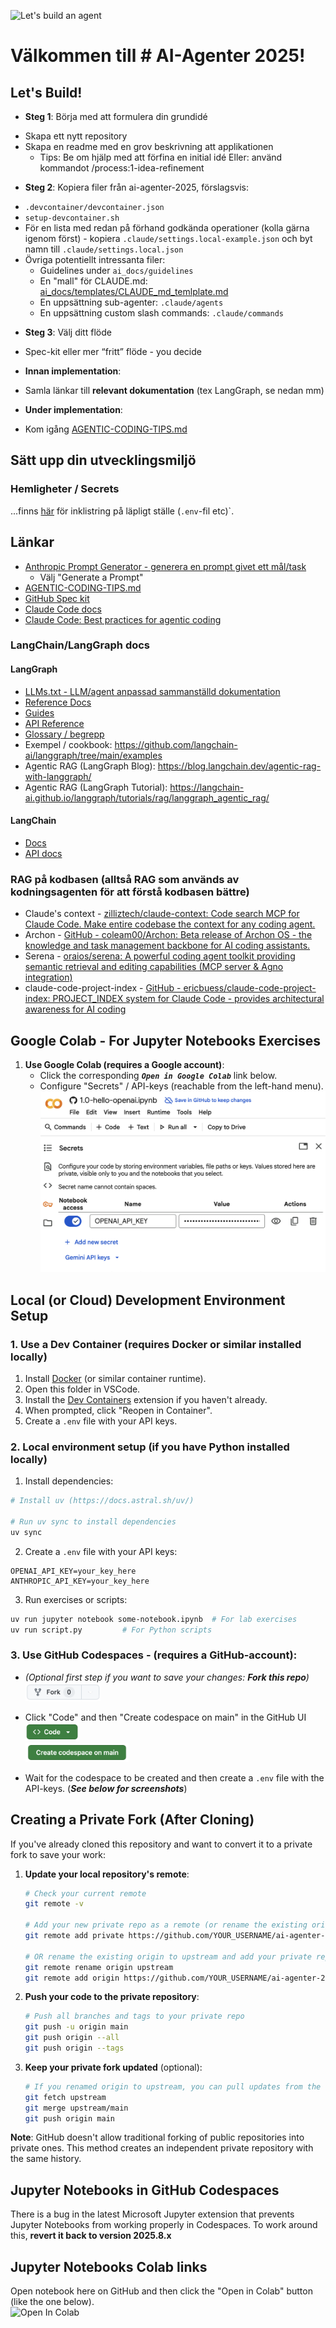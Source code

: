 ![Let's build an agent](images/ai-agenter-2025.png?raw=true)

# Välkommen till # AI-Agenter 2025!

## Let's Build!

* **Steg 1**: Börja med att formulera din grundidé 
- Skapa ett nytt repository
- Skapa en readme med en grov beskrivning att applikationen
    - Tips: Be om hjälp med att förfina en initial idé Eller: använd kommandot  /process:1-idea-refinement

* **Steg 2**: Kopiera filer från ai-agenter-2025, förslagsvis: 
 - `.devcontainer/devcontainer.json`
 - `setup-devcontainer.sh`
 - För en lista med redan på förhand godkända operationer (kolla gärna igenom först) - kopiera `.claude/settings.local-example.json` och byt namn till `.claude/settings.local.json`
 - Övriga potentiellt intressanta filer:
    - Guidelines under `ai_docs/guidelines`
    - En "mall" för CLAUDE.md: [ai_docs/templates/CLAUDE_md_temlplate.md](ai_docs/templates/CLAUDE_md_temlplate.md)
    - En uppsättning sub-agenter: `.claude/agents`
    - En uppsättning custom slash commands: `.claude/commands`

* **Steg 3**: Välj ditt flöde
- Spec-kit eller mer “fritt” flöde - you decide
   
* **Innan implementation**: 
- Samla länkar till **relevant dokumentation** (tex LangGraph, se nedan mm)

* **Under implementation**: 
- Kom igång [AGENTIC-CODING-TIPS.md](AGENTIC-CODING-TIPS.md)


## Sätt upp din utvecklingsmiljö

### Hemligheter / Secrets
...finns [här](https://docs.google.com/document/d/1GU-AHlKJ1WrakcmzZdqxsi9HrmI2nJY15bt23B0TWC0/edit?usp=drive_link) för inklistring på läpligt ställe (`.env`-fil etc)`. 


## Länkar
- [Anthropic Prompt Generator - generera en prompt givet ett mål/task](https://platform.claude.com/dashboard)
    - Välj "Generate a Prompt"
- [AGENTIC-CODING-TIPS.md](AGENTIC-CODING-TIPS.md)
- [GitHub Spec kit](https://github.com/github/spec-kit)
- [Claude Code docs](https://docs.claude.com/en/docs/claude-code/overview)
- [Claude Code: Best practices for agentic coding](https://www.anthropic.com/engineering/claude-code-best-practices)

### LangChain/LangGraph docs

#### LangGraph
* [LLMs.txt - LLM/agent anpassad sammanställd dokumentation](https://langchain-ai.github.io/langgraph/llms-txt-overview/)
* [Reference Docs](https://langchain-ai.github.io/langgraph/reference/)
* [Guides](https://langchain-ai.github.io/langgraph/guides/)
* [API Reference](https://langchain-ai.github.io/langgraph/cloud/reference/api/api_ref.html)
* [Glossary / begrepp](https://langchain-ai.github.io/langgraph/concepts/low_level/)
* Exempel / cookbook: https://github.com/langchain-ai/langgraph/tree/main/examples
* Agentic RAG (LangGraph Blog): https://blog.langchain.dev/agentic-rag-with-langgraph/
* Agentic RAG (LangGraph Tutorial): https://langchain-ai.github.io/langgraph/tutorials/rag/langgraph_agentic_rag/

#### LangChain
* [Docs](https://python.langchain.com/docs)
* [API docs](https://python.langchain.com/docs/reference/)

### RAG på kodbasen (alltså RAG som används av kodningsagenten för att förstå kodbasen bättre) 
* Claude's context - [zilliztech/claude-context: Code search MCP for Claude Code. Make entire codebase the context for any coding agent.](https://github.com/zilliztech/claude-context)
* Archon - [GitHub - coleam00/Archon: Beta release of Archon OS - the knowledge and task management backbone for AI coding assistants.](https://github.com/coleam00/Archon)
* Serena - [oraios/serena: A powerful coding agent toolkit providing semantic retrieval and editing capabilities \(MCP server & Agno integration\)](https://github.com/oraios/serena)
* claude-code-project-index - [GitHub - ericbuess/claude-code-project-index: PROJECT_INDEX system for Claude Code - provides architectural awareness for AI coding](https://github.com/ericbuess/claude-code-project-index)


## Google Colab - For Jupyter Notebooks Exercises

1. **Use Google Colab (requires a Google account)**:
    - Click the corresponding _**`Open in Google Colab`**_ link below.
    - Configure "Secrets" / API-keys (reachable from the left-hand menu).
      ![Google Colab - Secrets](images/colab-keys.png)


## Local (or Cloud) Development Environment Setup

### 1. Use a Dev Container (requires Docker or similar installed locally)
1. Install [Docker](https://www.docker.com/get-started/) (or similar container runtime).
2. Open this folder in VSCode.
3. Install the [Dev Containers](https://marketplace.visualstudio.com/items?itemName=ms-vscode-remote.remote-containers) extension if you haven't already.
3. When prompted, click "Reopen in Container".
4. Create a `.env` file with your API keys.


### 2. Local environment setup (if you have Python installed locally)

1. Install dependencies:
```bash
# Install uv (https://docs.astral.sh/uv/)

# Run uv sync to install dependencies
uv sync
```

2. Create a `.env` file with your API keys:
```
OPENAI_API_KEY=your_key_here
ANTHROPIC_API_KEY=your_key_here
```

3. Run exercises or scripts:
```bash
uv run jupyter notebook some-notebook.ipynb  # For lab exercises
uv run script.py         # For Python scripts
```

### 3. **Use GitHub Codespaces - (requires a GitHub-account)**:
- _(Optional first step if you want to save your changes: **Fork this repo**)_ <br/>
    <img src="images/fork.png" height="30"/>

- Click "Code" and then "Create codespace on main" in the GitHub UI<br/>
    <img src="images/code.png" height="30"/><br/>
    <img src="images/codespacer.png" height="30"/>
    <br/>

- Wait for the codespace to be created and then create a `.env` file with the API-keys.
    (_**See below for screenshots**_)


## Creating a Private Fork (After Cloning)

If you've already cloned this repository and want to convert it to a private fork to save your work:

1. **Update your local repository's remote**:
   ```bash
   # Check your current remote
   git remote -v

   # Add your new private repo as a remote (or rename the existing origin)
   git remote add private https://github.com/YOUR_USERNAME/ai-agenter-2025-private.git

   # OR rename the existing origin to upstream and add your private repo as origin
   git remote rename origin upstream
   git remote add origin https://github.com/YOUR_USERNAME/ai-agenter-2025-private.git
   ```

2. **Push your code to the private repository**:
   ```bash
   # Push all branches and tags to your private repo
   git push -u origin main
   git push origin --all
   git push origin --tags
   ```

3. **Keep your private fork updated** (optional):
   ```bash
   # If you renamed origin to upstream, you can pull updates from the original repo
   git fetch upstream
   git merge upstream/main
   git push origin main
   ```

**Note**: GitHub doesn't allow traditional forking of public repositories into private ones. This method creates an independent private repository with the same history.


## Jupyter Notebooks in GitHub Codespaces
There is a bug in the latest Microsoft Jupyter extension that prevents Jupyter Notebooks from working properly in Codespaces. To work around this, **revert it back to version 2025.8.x**

## Jupyter Notebooks Colab links

Open notebook here on GitHub and then click the "Open in Colab" button (like the one below).<br/>
<img src="https://colab.research.google.com/assets/colab-badge.svg" alt="Open In Colab"/>


